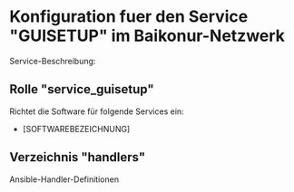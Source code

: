 # Konfiguration fuer den Service "GUISETUP" im Baikonur-Netzwerk
Service-Beschreibung:

## Rolle "service_guisetup"
Richtet die Software für folgende Services ein:
* [SOFTWAREBEZEICHNUNG]

## Verzeichnis "handlers"
Ansible-Handler-Definitionen
